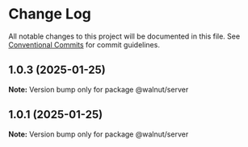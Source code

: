# Change Log

All notable changes to this project will be documented in this file.
See [Conventional Commits](https://conventionalcommits.org) for commit guidelines.

## 1.0.3 (2025-01-25)

**Note:** Version bump only for package @walnut/server





## 1.0.1 (2025-01-25)

**Note:** Version bump only for package @walnut/server
